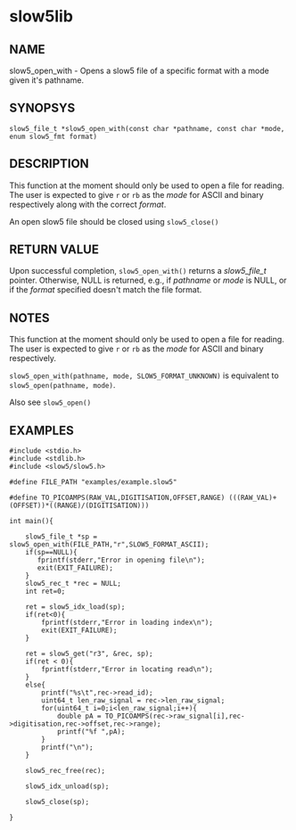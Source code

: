 # slow5lib

## NAME
slow5_open_with - Opens a slow5 file of a specific format with a mode given it's pathname.

## SYNOPSYS
`slow5_file_t *slow5_open_with(const char *pathname, const char *mode, enum slow5_fmt format)`

## DESCRIPTION
This function at the moment should only be used to open a file for reading. The user is expected to give `r` or `rb` as the *mode* for ASCII and binary respectively along with the correct *format*.

An open slow5 file should be closed using `slow5_close()`

## RETURN VALUE
Upon successful completion, `slow5_open_with()` returns a *slow5_file_t* pointer. Otherwise, NULL is returned, e.g., if *pathname* or *mode* is NULL, or if the *format* specified doesn't match the file format.


## NOTES
This function at the moment should only be used to open a file for reading. The user is expected to give `r` or `rb` as the *mode* for ASCII and binary respectively.

`slow5_open_with(pathname, mode, SLOW5_FORMAT_UNKNOWN)` is equivalent to `slow5_open(pathname, mode)`.

Also see `slow5_open()`

## EXAMPLES

```
#include <stdio.h>
#include <stdlib.h>
#include <slow5/slow5.h>

#define FILE_PATH "examples/example.slow5"

#define TO_PICOAMPS(RAW_VAL,DIGITISATION,OFFSET,RANGE) (((RAW_VAL)+(OFFSET))*((RANGE)/(DIGITISATION)))

int main(){

    slow5_file_t *sp = slow5_open_with(FILE_PATH,"r",SLOW5_FORMAT_ASCII);
    if(sp==NULL){
       fprintf(stderr,"Error in opening file\n");
       exit(EXIT_FAILURE);
    }
    slow5_rec_t *rec = NULL;
    int ret=0;

    ret = slow5_idx_load(sp);
    if(ret<0){
        fprintf(stderr,"Error in loading index\n");
        exit(EXIT_FAILURE);
    }

    ret = slow5_get("r3", &rec, sp);
    if(ret < 0){
        fprintf(stderr,"Error in locating read\n");
    }
    else{
        printf("%s\t",rec->read_id);
        uint64_t len_raw_signal = rec->len_raw_signal;
        for(uint64_t i=0;i<len_raw_signal;i++){
            double pA = TO_PICOAMPS(rec->raw_signal[i],rec->digitisation,rec->offset,rec->range);
            printf("%f ",pA);
        }
        printf("\n");
    }

    slow5_rec_free(rec);

    slow5_idx_unload(sp);

    slow5_close(sp);

}
```
